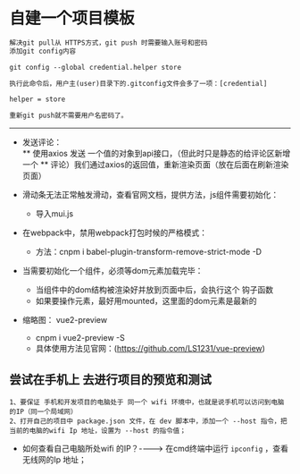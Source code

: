 # 自建一个项目模板

~~~txt
解决git pull从 HTTPS方式，git push 时需要输入账号和密码
添加git config内容

git config --global credential.helper store

执行此命令后，用户主(user)目录下的.gitconfig文件会多了一项：[credential]

helper = store

重新git push就不需要用户名密码了。

~~~
------------------------------
+ 发送评论：<br>
	** 使用axios 发送 一个值的对象到api接口，（但此时只是静态的给评论区新增一个
	** 评论）我们通过axios的返回值，重新渲染页面（放在后面在刷新渲染页面）

+ 滑动条无法正常触发滑动，查看官网文档，提供方法，js组件需要初始化：
  + 导入mui.js

+ 在webpack中，禁用webpack打包时候的严格模式：
	- 方法：cnpm i  babel-plugin-transform-remove-strict-mode  -D
+  当需要初始化一个组件，必须等dom元素加载完毕：
	-  当组件中的dom结构被渲染好并放到页面中后，会执行这个 钩子函数
	- 如果要操作元素，最好用mounted，这里面的dom元素是最新的

+ 缩略图： vue2-preview
	- cnpm i vue2-preview -S  
	- 具体使用方法见官网：(https://github.com/LS1231/vue-preview)

## 尝试在手机上 去进行项目的预览和测试
	1、要保证 手机和开发项目的电脑处于 同一个 wifi 环境中，也就是说手机可以访问到电脑的IP（同一个局域网）
	2、打开自己的项目中 package.json 文件，在 dev 脚本中，添加一个 --host 指令，把当前的电脑的wifi Ip 地址，设置为 --host 的指令值；
+ 如何查看自己电脑所处wifi 的IP？----> 在cmd终端中运行 `ipconfig`  ，查看无线网的Ip 地址；